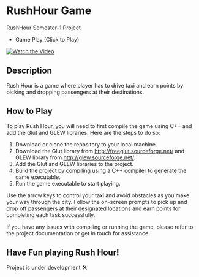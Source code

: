 # RushHour Game
RushHour Semester-1 Project

- Game Play (Click to Play)

[![Watch the Video](https://res.cloudinary.com/upwork-fp/video/upload/c_scale,w_1000,q_auto/v1662583839/profile/portfolio/1567577581899276288/cw4jn2uddvnoyuz1gwjx.jpeg)](https://res.cloudinary.com/upwork-fp/video/upload/c_scale,w_1000,q_auto/v1662583839/profile/portfolio/1567577581899276288/cw4jn2uddvnoyuz1gwjx.mp4)

## Description
Rush Hour is a game where player has to drive taxi and earn points by picking and dropping passengers at their destinations.

## How to Play
To play Rush Hour, you will need to first compile the game using C++ and add the Glut and GLEW libraries. Here are the steps to do so:

1. Download or clone the repository to your local machine.
2. Download the Glut library from http://freeglut.sourceforge.net/ and GLEW library from http://glew.sourceforge.net/.
3. Add the Glut and GLEW libraries to the project.
4. Build the project by compiling using a C++ compiler to generate the game executable.
5. Run the game executable to start playing.

Use the arrow keys to control your taxi and avoid obstacles as you make your way through the city. Follow the on-screen prompts to pick up and drop off passengers at their designated locations and earn points for completing each task successfully.

If you have any issues with compiling or running the game, please refer to the project documentation or get in touch for assistance.

## Have Fun playing Rush Hour!
Project is under development 🛠
